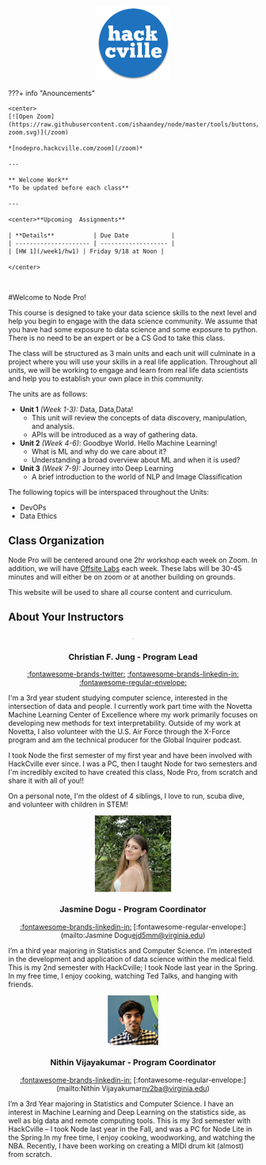

<div style="text-align: center"><img src="HC.png" width="150" /></div>



???+ info "Anouncements"

    <center>
    [![Open Zoom](https://raw.githubusercontent.com/ishaandey/node/master/tools/buttons/open-zoom.svg)](/zoom) 
    
    *[nodepro.hackcville.com/zoom](/zoom)*
    
    ---
    
    ** Welcome Work**
    *To be updated before each class**
    
    ---
    
    <center>**Upcoming  Assignments**
    
    | **Details**           | Due Date            |
    | --------------------- | ------------------- |
    | [HW 1](/week1/hw1) | Friday 9/18 at Noon |
    
    </center>

​    





#Welcome to Node Pro! 



This course is designed to take your data science skills to the next level and help you begin to engage with the data science community. We assume that you have had some exposure to data science and some exposure  to python. There is no need to be an expert or be a CS God to take this class. 



The class will be structured as 3 main units and each unit will culminate in a project where you will use your skills in a real life application. Throughout all units, we will be working to engage and learn from real life data scientists and help you to establish your own place in this community. 

The units are as follows:

* **Unit 1** *(Week 1-3):*  Data, Data,Data!
  	- This unit will review the concepts of data discovery, manipulation, and analysis. 
  	- APIs will be introduced as a way of gathering data.
* **Unit 2**     *(Week 4-6)*:  Goodbye World. Hello Machine Learning!
  	* What is ML and why do we care about it?
  	* Understanding a broad overview about ML and when it is used?
* **Unit 3** *(Week 7-9):* Journey into Deep Learning
  	* A brief introduction to the world of NLP and Image Classification

The following topics will be interspaced throughout the Units:

* DevOPs
* Data Ethics





## Class Organization

Node Pro will be centered around one 2hr workshop each week on Zoom. In addition, we will have <u>Offsite Labs</u> each week. These labs will be 30-45 minutes and will either be on zoom or at another building on grounds. 



This website will be used to share all course content and curriculum. 





## About Your Instructors

<center>
<img src="pics/christian.png" alt="christian" style="zoom:5%;" />

### Christian F. Jung - Program Lead

[:fontawesome-brands-twitter:](http://twitter.christianfjung.com) [:fontawesome-brands-linkedin-in:](http://linkedin.christianfjung.com)	[:fontawesome-regular-envelope:](mailto:Christian%20F.%20Jung<christian@hackcville.com>)



</center>

I'm a 3rd year student studying computer science, interested in the intersection of data and people. I  currently work part time with the Novetta Machine Learning Center of Excellence where my work primarily focuses on developing new methods for text interpretability. Outside of my work at Novetta, I also volunteer with the U.S. Air Force through the X-Force program and am the technical producer for the Global Inquirer podcast.



I took Node the first semester of my first year and have been involved with HackCville ever since. I was a PC, then I taught Node for two semesters and I'm incredibly excited to have created this class, Node Pro, from scratch and share it with all of you!!



On a personal note, I'm the oldest of 4 siblings, I love to run, scuba dive, and volunteer with children in STEM!





<center>
<img src="pics/Jasmine.png" alt="Jasmine" style="zoom:30%;" />



### Jasmine Dogu - Program Coordinator

[:fontawesome-brands-linkedin-in:](https://www.linkedin.com/in/jasmine-dogu-52459a168/)	[:fontawesome-regular-envelope:](mailto:Jasmine Dogu<ejd5mm@virginia.edu>)

</center>

I’m a third year majoring in Statistics and Computer Science. I’m interested in the development and application of data science within the medical field. This is my 2nd semester with HackCville; I took Node last year in the Spring. In my free time, I enjoy cooking, watching Ted Talks, and hanging with friends.





<center>
<img src="pics/Nithin.JPG" alt="Nithin" style="zoom:10%;" />


### **Nithin Vijayakumar** - Program Coordinator

[:fontawesome-brands-linkedin-in:](https://www.linkedin.com/in/nithin-vijayakumar-7979a1189/)	[:fontawesome-regular-envelope:](mailto:Nithin Vijayakumar<nv2ba@virginia.edu>)



</center>

I’m a 3rd Year majoring in Statistics and Computer Science. I have an interest in Machine Learning and Deep Learning on the statistics side, as well as big data and remote computing tools. This is my 3rd semester with HackCville –  I took Node last year in the Fall, and was a PC for Node Lite in the Spring.In my free time, I enjoy cooking, woodworking, and watching the NBA. Recently, I have been working on creating a MIDI drum kit (almost) from scratch.


